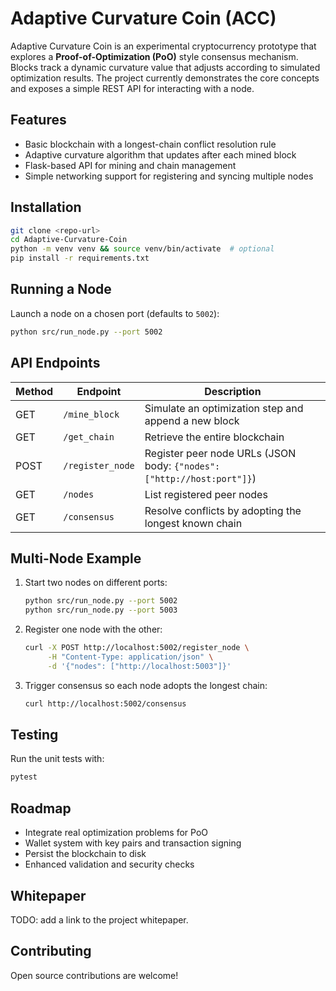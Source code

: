 # Adaptive Curvature Coin (ACC)

Adaptive Curvature Coin is an experimental cryptocurrency prototype that
explores a **Proof-of-Optimization (PoO)** style consensus mechanism.  Blocks
track a dynamic curvature value that adjusts according to simulated
optimization results.  The project currently demonstrates the core concepts and
exposes a simple REST API for interacting with a node.

## Features

- Basic blockchain with a longest-chain conflict resolution rule
- Adaptive curvature algorithm that updates after each mined block
- Flask-based API for mining and chain management
- Simple networking support for registering and syncing multiple nodes

## Installation

```bash
git clone <repo-url>
cd Adaptive-Curvature-Coin
python -m venv venv && source venv/bin/activate  # optional
pip install -r requirements.txt
```

## Running a Node

Launch a node on a chosen port (defaults to `5002`):

```bash
python src/run_node.py --port 5002
```

## API Endpoints

| Method | Endpoint       | Description |
|--------|----------------|-------------|
| GET    | `/mine_block`  | Simulate an optimization step and append a new block |
| GET    | `/get_chain`   | Retrieve the entire blockchain |
| POST   | `/register_node` | Register peer node URLs (JSON body: `{"nodes": ["http://host:port"]}`) |
| GET    | `/nodes`       | List registered peer nodes |
| GET    | `/consensus`   | Resolve conflicts by adopting the longest known chain |

## Multi-Node Example

1. Start two nodes on different ports:
   ```bash
   python src/run_node.py --port 5002
   python src/run_node.py --port 5003
   ```
2. Register one node with the other:
   ```bash
   curl -X POST http://localhost:5002/register_node \
        -H "Content-Type: application/json" \
        -d '{"nodes": ["http://localhost:5003"]}'
   ```
3. Trigger consensus so each node adopts the longest chain:
   ```bash
   curl http://localhost:5002/consensus
   ```

## Testing

Run the unit tests with:

```bash
pytest
```

## Roadmap

- Integrate real optimization problems for PoO
- Wallet system with key pairs and transaction signing
- Persist the blockchain to disk
- Enhanced validation and security checks

## Whitepaper

TODO: add a link to the project whitepaper.

## Contributing

Open source contributions are welcome!

